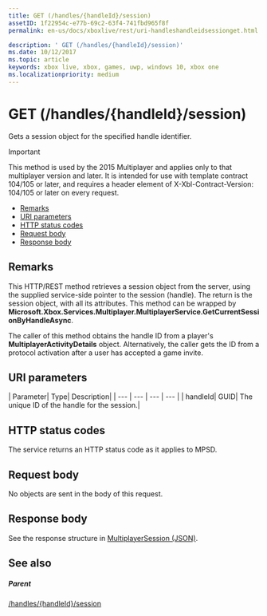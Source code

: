 ```yaml
---
title: GET (/handles/{handleId}/session)
assetID: 1f22954c-e77b-69c2-63f4-741fbd965f8f
permalink: en-us/docs/xboxlive/rest/uri-handleshandleidsessionget.html

description: ' GET (/handles/{handleId}/session)'
ms.date: 10/12/2017
ms.topic: article
keywords: xbox live, xbox, games, uwp, windows 10, xbox one
ms.localizationpriority: medium
---
```

# GET (/handles/{handleId}/session)
Gets a session object for the specified handle identifier.

> [!IMPORTANT]
> This method is used by the 2015 Multiplayer and applies only to that multiplayer version and later. It is intended for use with template contract 104/105 or later, and requires a header element of X-Xbl-Contract-Version: 104/105 or later on every request.

  * [Remarks](#ID4ET)
  * [URI parameters](#ID4EDB)
  * [HTTP status codes](#ID4EOB)
  * [Request body](#ID4EVB)
  * [Response body](#ID4E6B)

<a id="ID4ET"></a>


## Remarks

This HTTP/REST method retrieves a session object from the server, using the supplied service-side pointer to the session (handle). The return is the session object, with all its attributes. This method can be wrapped by **Microsoft.Xbox.Services.Multiplayer.MultiplayerService.GetCurrentSessionByHandleAsync**.

The caller of this method obtains the handle ID from a player's **MultiplayerActivityDetails** object. Alternatively, the caller gets the ID from a protocol activation after a user has accepted a game invite.

<a id="ID4EDB"></a>


## URI parameters

| Parameter| Type| Description|
| --- | --- | --- | --- |
| handleId| GUID| The unique ID of the handle for the session.|

<a id="ID4EOB"></a>


## HTTP status codes
The service returns an HTTP status code as it applies to MPSD.  
<a id="ID4EVB"></a>


## Request body

No objects are sent in the body of this request.

<a id="ID4E6B"></a>


## Response body
See the response structure in [MultiplayerSession (JSON)](../../json/json-multiplayersession.md).  
<a id="ID4EIC"></a>


## See also

<a id="ID4EKC"></a>


##### Parent

[/handles/{handleId}/session](uri-handleshandleidsession.md)
